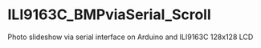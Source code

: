 # ILI9163C_BMPviaSerial_Scroll
Photo slideshow via serial interface on Arduino and ILI9163C 128x128 LCD
